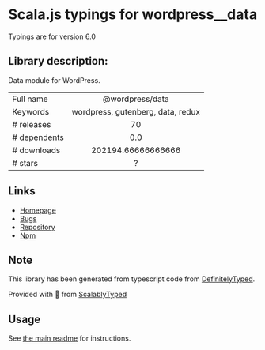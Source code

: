 
# Scala.js typings for wordpress__data

Typings are for version 6.0

## Library description:
Data module for WordPress.

|                    |                 |
| ------------------ | :-------------: |
| Full name          | @wordpress/data |
| Keywords           | wordpress, gutenberg, data, redux |
| # releases         | 70 |
| # dependents       | 0.0 |
| # downloads        | 202194.66666666666 |
| # stars            | ? |

## Links
- [Homepage](https://github.com/WordPress/gutenberg/tree/HEAD/packages/data/README.md)
- [Bugs](https://github.com/WordPress/gutenberg/issues)
- [Repository](https://github.com/WordPress/gutenberg)
- [Npm](https://www.npmjs.com/package/%40wordpress%2Fdata)
    


## Note
This library has been generated from typescript code from [DefinitelyTyped](https://definitelytyped.org).

Provided with :purple_heart: from [ScalablyTyped](https://github.com/oyvindberg/ScalablyTyped)

## Usage
See [the main readme](../../readme.md) for instructions.


